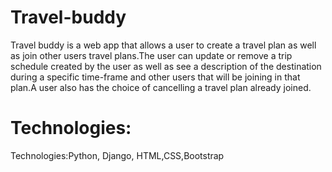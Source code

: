 # Travel-buddy
Travel buddy is a web app that allows a user to create a travel plan as well as join other users travel plans.The user can update or remove a trip schedule created by the user as well as see a description of the destination during a specific time-frame and other users that will be joining in that plan.A user also has the choice of cancelling a travel plan already joined.


# Technologies:
Technologies:Python, Django, HTML,CSS,Bootstrap
